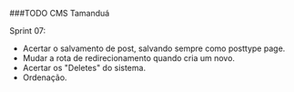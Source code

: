 ###TODO CMS Tamanduá

Sprint 07:
 - Acertar o salvamento de post, salvando sempre como posttype page.
 - Mudar a rota de redirecionamento quando cria um novo.
 - Acertar os "Deletes" do sistema.
 - Ordenação.

